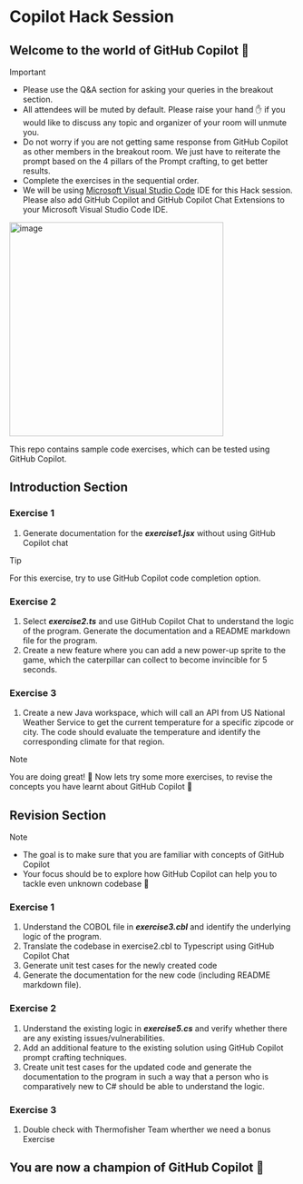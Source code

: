 # Copilot Hack Session

## Welcome to the world of GitHub Copilot 🙂

> [!Important]
> - Please use the Q&A section for asking your queries in the breakout section.
> - All attendees will be muted by default. Please raise your hand ✋ if you would like to discuss any topic and organizer of your room will unmute you.
> - Do not worry if you are not getting same response from GitHub Copilot as other members in the breakout room. We just have to reiterate the prompt based on the 4 pillars of the Prompt crafting, to get better results.
> - Complete the exercises in the sequential order.
> - We will be using [Microsoft Visual Studio Code](https://code.visualstudio.com/) IDE for this Hack session. Please also add GitHub Copilot and GitHub Copilot Chat Extensions to your Microsoft Visual Studio Code IDE.

<img width="377" alt="image" src="https://github.com/user-attachments/assets/28585d0b-36f1-4cda-a9ba-aa14298af533">

This repo contains sample code exercises, which can be tested using GitHub Copilot.

## Introduction Section

### Exercise 1
1. Generate documentation for the ***exercise1.jsx*** without using GitHub Copilot chat

> [!Tip]
> For this exercise, try to use GitHub Copilot code completion option.

### Exercise 2
1. Select ***exercise2.ts*** and use GitHub Copilot Chat to understand the logic of the program. Generate the documentation and a README markdown file for the program.
2. Create a new feature where you can add a new power-up sprite to the game, which the caterpillar can collect to become invincible for 5 seconds.
   
### Exercise 3

1. Create a new Java workspace, which will call an API from US National Weather Service to get the current temperature for a specific zipcode or city. The code should evaluate the temperature and identify the corresponding climate for that region.


> [!NOTE]  
> You are doing great! 🥳
> Now lets try some more exercises, to revise the concepts you have learnt about GitHub Copilot 🙂

## Revision Section

> [!NOTE]  
> - The goal is to make sure that you are familiar with concepts of GitHub Copilot
> - Your focus should be to explore how GitHub Copilot can help you to tackle even unknown codebase 🙂

### Exercise 1
1. Understand the COBOL file in ***exercise3.cbl*** and identify the underlying logic of the program.
2. Translate the codebase in exercise2.cbl to Typescript using GitHub Copilot Chat
3. Generate unit test cases for the newly created code 
4. Generate the documentation for the new code (including README markdown file).

### Exercise 2

1. Understand the existing logic in ***exercise5.cs*** and verify whether there are any existing issues/vulnerabilities. 
2. Add an additional feature to the existing solution using GitHub Copilot prompt crafting techniques.
3. Create unit test cases for the updated code and generate the documentation to the program in such a way that a person who is comparatively new to C# should be able to understand the logic.

### Exercise 3

1. Double check with Thermofisher Team wherther we need a bonus Exercise

## You are now a champion of GitHub Copilot 🥳
